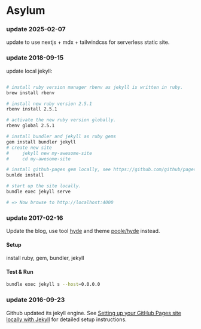 # Asylum

### update 2025-02-07

update to use nextjs + mdx + tailwindcss for serverless static site.

### update 2018-09-15

update local jekyll:

```sh

# install ruby version manager rbenv as jekyll is written in ruby.
brew install rbenv

# install new ruby version 2.5.1
rbenv install 2.5.1

# activate the new ruby version globally.
rbenv global 2.5.1

# install bundler and jekyll as ruby gems
gem install bundler jekyll
# create new site
#     jekyll new my-awesome-site
#     cd my-awesome-site

# install github-pages gem locally, see https://github.com/github/pages-gem
bunlde install

# start up the site locally.
bundle exec jekyll serve

# => Now browse to http://localhost:4000
```

### update 2017-02-16

Update the blog, use tool [hyde](https://github.com/hyde/hyde) and theme [poole/hyde](https://github.com/poole/hyde) instead.

#### Setup

install ruby, gem, bundler, jekyll

#### Test & Run

```sh
bundle exec jekyll s --host=0.0.0.0
```

### update 2016-09-23

Github updated its jekyll engine. See [Setting up your GitHub Pages site locally with Jekyll](https://help.github.com/articles/setting-up-your-github-pages-site-locally-with-jekyll/) for detailed setup instructions.
